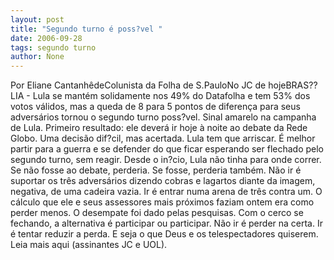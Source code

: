 ```yaml
---
layout: post
title: "Segundo turno é poss?vel "
date: 2006-09-28
tags: segundo turno
author: None
---
```

Por Eliane CantanhêdeColunista da Folha de S.PauloNo JC de hojeBRAS??LIA - Lula se mantém solidamente nos 49% do Datafolha e tem 53% dos votos válidos, mas a queda de 8 para 5 pontos de diferença para seus adversários tornou o segundo turno poss?vel. Sinal amarelo na campanha de Lula. Primeiro resultado: ele deverá ir hoje à noite ao debate da Rede Globo. Uma decisão dif?cil, mas acertada. Lula tem que arriscar. É melhor partir para a guerra e se defender do que ficar esperando ser flechado pelo segundo turno, sem reagir. Desde o in?cio, Lula não tinha para onde correr. Se não fosse ao debate, perderia. Se fosse, perderia também. Não ir é suportar os três adversários dizendo cobras e lagartos diante da imagem, negativa, de uma cadeira vazia. Ir é entrar numa arena de três contra um. O cálculo que ele e seus assessores mais próximos faziam ontem era como perder menos. O desempate foi dado pelas pesquisas. Com o cerco se fechando, a alternativa é participar ou participar. Não ir é perder na certa. Ir é tentar reduzir a perda. E seja o que Deus e os telespectadores quiserem. Leia mais aqui (assinantes JC e UOL). 